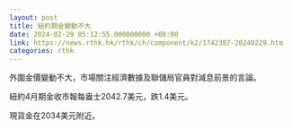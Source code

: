 ```yaml
---
layout: post
title: 紐約期金變動不大
date: 2024-02-29 05:12:55.000000000 +08:00
link: https://news.rthk.hk/rthk/ch/component/k2/1742387-20240229.htm
categories: rthk
---
```


外圍金價變動不大，市場關注經濟數據及聯儲局官員對減息前景的言論。

紐約4月期金收市報每盎士2042.7美元，跌1.4美元。

現貨金在2034美元附近。
